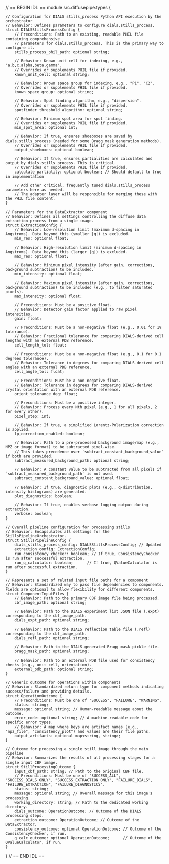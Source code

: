// == BEGIN IDL ==
module src.diffusepipe.types {

    // Configuration for DIALS stills_process Python API execution by the orchestrator
    // Behavior: Defines parameters to configure dials.stills_process.
    struct DIALSStillsProcessConfig {
        // Preconditions: Path to an existing, readable PHIL file containing comprehensive
        // parameters for dials.stills_process. This is the primary way to configure it.
        stills_process_phil_path: optional string;

        // Behavior: Known unit cell for indexing, e.g., "a,b,c,alpha,beta,gamma".
        // Overrides or supplements PHIL file if provided.
        known_unit_cell: optional string;

        // Behavior: Known space group for indexing, e.g., "P1", "C2".
        // Overrides or supplements PHIL file if provided.
        known_space_group: optional string;

        // Behavior: Spot finding algorithm, e.g., "dispersion".
        // Overrides or supplements PHIL file if provided.
        spotfinder_threshold_algorithm: optional string;

        // Behavior: Minimum spot area for spot finding.
        // Overrides or supplements PHIL file if provided.
        min_spot_area: optional int;

        // Behavior: If true, ensures shoeboxes are saved by dials.stills_process (needed for some Bragg mask generation methods).
        // Overrides or supplements PHIL file if provided.
        output_shoeboxes: optional boolean;

        // Behavior: If true, ensures partialities are calculated and output by dials.stills_process. This is critical.
        // Overrides or supplements PHIL file if provided.
        calculate_partiality: optional boolean; // Should default to true in implementation

        // Add other critical, frequently tuned dials.stills_process parameters here as needed.
        // The adapter layer will be responsible for merging these with the PHIL file content.
    }

    // Parameters for the DataExtractor component
    // Behavior: Defines all settings controlling the diffuse data extraction process from a single image.
    struct ExtractionConfig {
        // Behavior: Low-resolution limit (maximum d-spacing in Angstroms). Data beyond this (smaller |q|) is excluded.
        min_res: optional float;

        // Behavior: High-resolution limit (minimum d-spacing in Angstroms). Data beyond this (larger |q|) is excluded.
        max_res: optional float;

        // Behavior: Minimum pixel intensity (after gain, corrections, background subtraction) to be included.
        min_intensity: optional float;

        // Behavior: Maximum pixel intensity (after gain, corrections, background subtraction) to be included (e.g., to filter saturated pixels).
        max_intensity: optional float;

        // Preconditions: Must be a positive float.
        // Behavior: Detector gain factor applied to raw pixel intensities.
        gain: float;

        // Preconditions: Must be a non-negative float (e.g., 0.01 for 1% tolerance).
        // Behavior: Fractional tolerance for comparing DIALS-derived cell lengths with an external PDB reference.
        cell_length_tol: float;

        // Preconditions: Must be a non-negative float (e.g., 0.1 for 0.1 degrees tolerance).
        // Behavior: Tolerance in degrees for comparing DIALS-derived cell angles with an external PDB reference.
        cell_angle_tol: float;

        // Preconditions: Must be a non-negative float.
        // Behavior: Tolerance in degrees for comparing DIALS-derived crystal orientation with an external PDB reference.
        orient_tolerance_deg: float;

        // Preconditions: Must be a positive integer.
        // Behavior: Process every Nth pixel (e.g., 1 for all pixels, 2 for every other).
        pixel_step: int;

        // Behavior: If true, a simplified Lorentz-Polarization correction is applied.
        lp_correction_enabled: boolean;

        // Behavior: Path to a pre-processed background image/map (e.g., NPZ or image format) to be subtracted pixel-wise.
        // This takes precedence over `subtract_constant_background_value` if both are provided.
        subtract_measured_background_path: optional string;

        // Behavior: A constant value to be subtracted from all pixels if `subtract_measured_background_path` is not used.
        subtract_constant_background_value: optional float;

        // Behavior: If true, diagnostic plots (e.g., q-distribution, intensity histograms) are generated.
        plot_diagnostics: boolean;

        // Behavior: If true, enables verbose logging output during extraction.
        verbose: boolean;
    }

    // Overall pipeline configuration for processing stills
    // Behavior: Encapsulates all settings for the StillsPipelineOrchestrator.
    struct StillsPipelineConfig {
        dials_stills_process_config: DIALSStillsProcessConfig; // Updated
        extraction_config: ExtractionConfig;
        run_consistency_checker: boolean; // If true, ConsistencyChecker is run after successful extraction.
        run_q_calculator: boolean;      // If true, QValueCalculator is run after successful extraction.
    }

    // Represents a set of related input file paths for a component
    // Behavior: Standardized way to pass file dependencies to components. Fields are optional to allow flexibility for different components.
    struct ComponentInputFiles {
        // Behavior: Path to the primary CBF image file being processed.
        cbf_image_path: optional string;

        // Behavior: Path to the DIALS experiment list JSON file (.expt) corresponding to the cbf_image_path.
        dials_expt_path: optional string;

        // Behavior: Path to the DIALS reflection table file (.refl) corresponding to the cbf_image_path.
        dials_refl_path: optional string;

        // Behavior: Path to the DIALS-generated Bragg mask pickle file.
        bragg_mask_path: optional string;

        // Behavior: Path to an external PDB file used for consistency checks (e.g., unit cell, orientation).
        external_pdb_path: optional string;
    }

    // Generic outcome for operations within components
    // Behavior: Standardized return type for component methods indicating success/failure and providing details.
    struct OperationOutcome {
        // Preconditions: Must be one of "SUCCESS", "FAILURE", "WARNING".
        status: string;
        message: optional string; // Human-readable message about the outcome.
        error_code: optional string; // A machine-readable code for specific error types.
        // Behavior: A map where keys are artifact names (e.g., "npz_file", "consistency_plot") and values are their file paths.
        output_artifacts: optional map<string, string>;
    }

    // Outcome for processing a single still image through the main pipeline
    // Behavior: Summarizes the results of all processing stages for a single input CBF image.
    struct StillProcessingOutcome {
        input_cbf_path: string; // Path to the original CBF file.
        // Preconditions: Must be one of "SUCCESS_ALL", "SUCCESS_DIALS_ONLY", "SUCCESS_EXTRACTION_ONLY", "FAILURE_DIALS", "FAILURE_EXTRACTION", "FAILURE_DIAGNOSTICS".
        status: string;
        message: optional string; // Overall message for this image's processing.
        working_directory: string; // Path to the dedicated working directory.
        dials_outcome: OperationOutcome; // Outcome of the DIALS processing steps.
        extraction_outcome: OperationOutcome; // Outcome of the DataExtractor.
        consistency_outcome: optional OperationOutcome; // Outcome of the ConsistencyChecker, if run.
        q_calc_outcome: optional OperationOutcome;      // Outcome of the QValueCalculator, if run.
    }
}
// == END IDL ==
